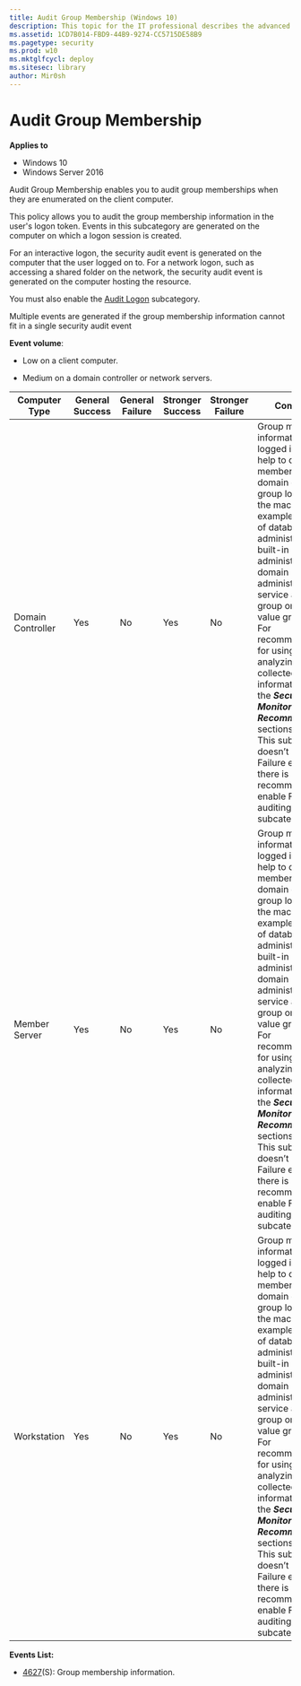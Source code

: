 ```yaml
---
title: Audit Group Membership (Windows 10)
description: This topic for the IT professional describes the advanced security audit policy setting, Audit Group Membership, which enables you to audit group memberships when they are enumerated on the client PC.
ms.assetid: 1CD7B014-FBD9-44B9-9274-CC5715DE58B9
ms.pagetype: security
ms.prod: w10
ms.mktglfcycl: deploy
ms.sitesec: library
author: Mir0sh
---
```


# Audit Group Membership

**Applies to**
-   Windows 10
-   Windows Server 2016


Audit Group Membership enables you to audit group memberships when they are enumerated on the client computer.

This policy allows you to audit the group membership information in the user's logon token. Events in this subcategory are generated on the computer on which a logon session is created.

For an interactive logon, the security audit event is generated on the computer that the user logged on to. For a network logon, such as accessing a shared folder on the network, the security audit event is generated on the computer hosting the resource.

You must also enable the [Audit Logon](audit-logon.md) subcategory.

Multiple events are generated if the group membership information cannot fit in a single security audit event

**Event volume**:

-   Low on a client computer.

-   Medium on a domain controller or network servers.

| Computer Type     | General Success | General Failure | Stronger Success | Stronger Failure | Comments                                                                                                                                                                                                                                                                                                                                                                                                                                                                                                                                                                               |
|-------------------|-----------------|-----------------|------------------|------------------|----------------------------------------------------------------------------------------------------------------------------------------------------------------------------------------------------------------------------------------------------------------------------------------------------------------------------------------------------------------------------------------------------------------------------------------------------------------------------------------------------------------------------------------------------------------------------------------|
| Domain Controller | Yes             | No              | Yes              | No               | Group membership information for logged in user can help to detect that member of specific domain or local group logged in to the machine (for example, member of database administrators, built-in local administrators, domain administrators, service accounts group or other high value groups).<br>For recommendations for using and analyzing the collected information, see the ***Security Monitoring Recommendations*** sections.<br>This subcategory doesn’t have Failure events, so there is no recommendation to enable Failure auditing for this subcategory. |
| Member Server     | Yes             | No              | Yes              | No               | Group membership information for logged in user can help to detect that member of specific domain or local group logged in to the machine (for example, member of database administrators, built-in local administrators, domain administrators, service accounts group or other high value groups).<br>For recommendations for using and analyzing the collected information, see the ***Security Monitoring Recommendations*** sections.<br>This subcategory doesn’t have Failure events, so there is no recommendation to enable Failure auditing for this subcategory. |
| Workstation       | Yes             | No              | Yes              | No               | Group membership information for logged in user can help to detect that member of specific domain or local group logged in to the machine (for example, member of database administrators, built-in local administrators, domain administrators, service accounts group or other high value groups).<br>For recommendations for using and analyzing the collected information, see the ***Security Monitoring Recommendations*** sections.<br>This subcategory doesn’t have Failure events, so there is no recommendation to enable Failure auditing for this subcategory. |

**Events List:**

-   [4627](event-4627.md)(S): Group membership information.


